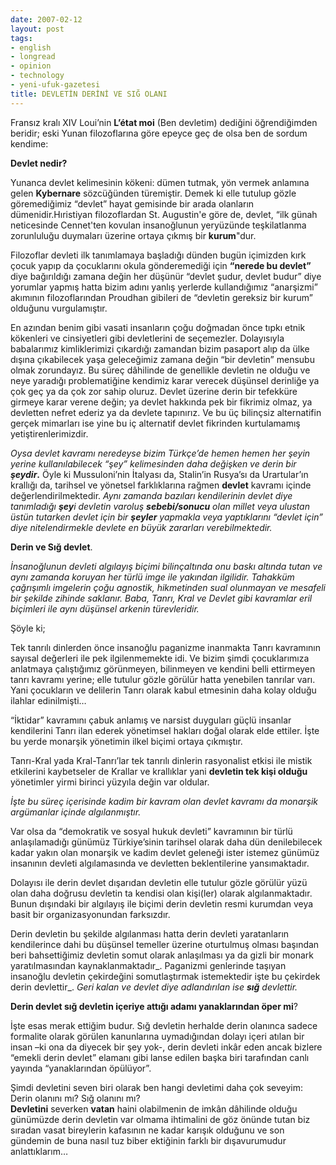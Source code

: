 ```yaml
---
date: 2007-02-12
layout: post
tags:
- english
- longread
- opinion
- technology
- yeni-ufuk-gazetesi
title: DEVLETİN DERİNİ VE SIĞ OLANI
---
```


Fransız kralı XIV Loui’nin **L’état moi** (Ben devletim) dediğini öğrendiğimden beridir; eski Yunan filozoflarına göre epeyce geç de olsa ben de sordum kendime:

  

**Devlet nedir?**

  

Yunanca devlet kelimesinin kökeni: dümen tutmak, yön vermek anlamına gelen **Kybernare** sözcüğünden türemiştir. Demek ki elle tutulup gözle göremediğimiz “devlet” hayat gemisinde bir arada olanların dümenidir.Hıristiyan filozoflardan St. Augustin'e göre de, devlet, “ilk günah neticesinde Cennet'ten kovulan insanoğlunun yeryüzünde teşkilatlanma zorunluluğu duymaları üzerine ortaya çıkmış bir **kurum**"dur.

  

Filozoflar devleti ilk tanımlamaya başladığı dünden bugün içimizden kırk çocuk yapıp da çocuklarını okula gönderemediği için **“nerede bu devlet”** diye bağırıldığı zamana değin her düşünür “devlet şudur, devlet budur” diye yorumlar yapmış hatta bizim adını yanlış yerlerde kullandığımız “anarşizmi” akımının filozoflarından Proudhan gibileri de “devletin gereksiz bir kurum” olduğunu vurgulamıştır.

  

En azından benim gibi vasati insanların çoğu doğmadan önce tıpkı etnik kökenleri ve cinsiyetleri gibi devletlerini de seçemezler. Dolayısıyla babalarımız kimliklerimizi çıkardığı zamandan bizim pasaport alıp da ülke dışına çıkabilecek yaşa geleceğimiz zamana değin “bir devletin” mensubu olmak zorundayız. Bu süreç dâhilinde de genellikle devletin ne olduğu ve neye yaradığı problematiğine kendimiz karar verecek düşünsel derinliğe ya çok geç ya da çok zor sahip oluruz. Devlet üzerine derin bir tefekküre girmeye karar verene değin; ya devlet hakkında pek bir fikrimiz olmaz, ya devletten nefret ederiz ya da devlete tapınırız. Ve bu üç bilinçsiz alternatifin gerçek mimarları ise yine bu iç alternatif devlet fikrinden kurtulamamış yetiştirenlerimizdir.

  

_Oysa devlet kavramı neredeyse bizim Türkçe’de hemen hemen her şeyin yerine kullanılabilecek “şey” kelimesinden daha değişken ve derin bir **şeydir**_**.** Öyle ki Mussuloni’nin İtalyası da, Stalin’in Rusya’sı da Urartular’ın krallığı da, tarihsel ve yönetsel farklıklarına rağmen **devlet** kavramı içinde değerlendirilmektedir. _Aynı zamanda bazıları kendilerinin devlet diye tanımladığı **şey**i devletin varoluş **sebebi/sonucu** olan millet veya ulustan üstün tutarken devlet için bir **şeyler** yapmakla veya yaptıklarını “devlet için” diye nitelendirmekle devlete en büyük zararları verebilmektedir._

  
  

**Derin ve Sığ devlet**.

  

_İnsanoğlunun devleti algılayış biçimi bilinçaltında onu baskı altında tutan ve aynı zamanda koruyan her türlü imge ile yakından ilgilidir. Tahakküm çağrışımlı imgelerin çoğu agnostik, hikmetinden sual olunmayan ve mesafeli bir şekilde zihinde saklanır. Baba, Tanrı, Kral ve Devlet gibi kavramlar eril biçimleri ile aynı düşünsel arkenin türevleridir._

  

Şöyle ki;

  

Tek tanrılı dinlerden önce insanoğlu paganizme inanmakta Tanrı kavramının sayısal değerleri ile pek ilgilenmemekte idi. Ve bizim şimdi çocuklarımıza anlatmaya çalıştığımız görünmeyen, bilinmeyen ve kendini belli ettirmeyen tanrı kavramı yerine; elle tutulur gözle görülür hatta yenebilen tanrılar varı. Yani çocukların ve delilerin Tanrı olarak kabul etmesinin daha kolay olduğu ilahlar edinilmişti…

  

“İktidar” kavramını çabuk anlamış ve narsist duyguları güçlü insanlar kendilerini Tanrı ilan ederek yönetimsel hakları doğal olarak elde ettiler. İşte bu yerde monarşik yönetimin ilkel biçimi ortaya çıkmıştır.

  

Tanrı-Kral yada Kral-Tanrı’lar tek tanrılı dinlerin rasyonalist etkisi ile mistik etkilerini kaybetseler de Krallar ve krallıklar yani **devletin tek kişi olduğu** yönetimler yirmi birinci yüzyıla değin var oldular.

  

_İşte bu süreç içerisinde kadim bir kavram olan devlet kavramı da monarşik argümanlar içinde algılanmıştır._

  

Var olsa da “demokratik ve sosyal hukuk devleti” kavramının bir türlü anlaşılamadığı günümüz Türkiye’sinin tarihsel olarak daha dün denilebilecek kadar yakın olan monarşik ve kadim devlet geleneği ister istemez günümüz insanının devleti algılamasında ve devletten beklentilerine yansımaktadır.

  

Dolayısı ile derin devlet dışarıdan devletin elle tutulur gözle görülür yüzü olan daha doğrusu devletin ta kendisi olan kişi(ler) olarak algılanmaktadır. Bunun dışındaki bir algılayış ile biçimi derin devletin resmi kurumdan veya basit bir organizasyonundan farksızdır.

  

Derin devletin bu şekilde algılanması hatta derin devleti yaratanların kendilerince dahi bu düşünsel temeller üzerine oturtulmuş olması başından beri bahsettiğimiz devletin somut olarak anlaşılması ya da gizli bir monark yaratılmasından kaynaklanmaktadır_. Paganizmi genlerinde taşıyan insanoğlu devletin çekirdeğini somutlaştırmak istemektedir işte bu çekirdek derin devlettir_. _Geri kalan ve devlet diye adlandırılan ise **sığ** devlettir._

  

**Derin devlet sığ devletin içeriye attığı adamı yanaklarından öper mi**?

  

İşte esas merak ettiğim budur. Sığ devletin herhalde derin olanınca sadece formalite olarak görülen kanunlarına uymadığından dolayı içeri atılan bir insan –ki ona da diyecek bir şey yok-, derin devleti inkâr eden ancak bizlere “emekli derin devlet” elamanı gibi lanse edilen başka biri tarafından canlı yayında “yanaklarından öpülüyor”.

  

Şimdi devletini seven biri olarak ben hangi devletimi daha çok seveyim: Derin olanını mı? Sığ olanını mı?  
**Devletini** severken **vatan** haini olabilmenin de imkân dâhilinde olduğu günümüzde derin devletin var olmama ihtimalini de göz önünde tutan biz sıradan vasat bireylerin kafasının ne kadar karışık olduğunu ve son gündemin de buna nasıl tuz biber ektiğinin farklı bir dışavurumudur anlattıklarım…
